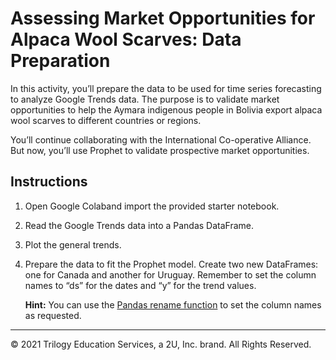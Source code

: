 # Assessing Market Opportunities for Alpaca Wool Scarves: Data Preparation

In this activity, you’ll prepare the data to be used for time series forecasting to analyze Google Trends data. The purpose is to validate market opportunities to help the Aymara indigenous people in Bolivia export alpaca wool scarves to different countries or regions.

You’ll continue collaborating with the International Co-operative Alliance. But now, you’ll use Prophet to validate prospective market opportunities.

## Instructions

1. Open Google Colaband import the provided starter notebook.

2. Read the Google Trends data into a Pandas DataFrame.

3. Plot the general trends.

4. Prepare the data to fit the Prophet model. Create two new DataFrames: one for Canada and another for Uruguay. Remember to set the column names to “ds” for the dates and “y” for the trend values.

   **Hint:** You can use the [Pandas rename function](https://pandas.pydata.org/pandas-docs/stable/reference/api/pandas.DataFrame.rename.html) to set the column names as requested.

---

© 2021 Trilogy Education Services, a 2U, Inc. brand. All Rights Reserved.
